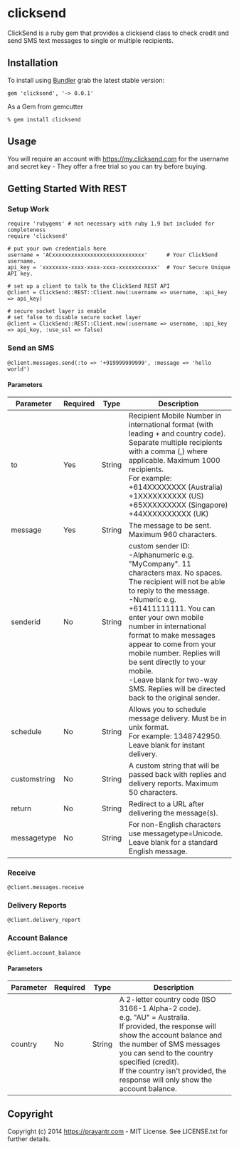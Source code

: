 # clicksend

ClickSend is a ruby gem that provides a clicksend class to check credit and send SMS text messages to single or multiple recipients.

## Installation

To install using [Bundler][bundler] grab the latest stable version:

```
gem 'clicksend', '~> 0.0.1'
```

As a Gem from gemcutter

```
% gem install clicksend
```

## Usage

You will require an account with https://my.clicksend.com for the username and secret key - They offer a free trial so you can try before buying.

## Getting Started With REST

### Setup Work

```
require 'rubygems' # not necessary with ruby 1.9 but included for completeness
require 'clicksend'

# put your own credentials here
username = 'ACxxxxxxxxxxxxxxxxxxxxxxxxxxxxx'      # Your ClickSend username.
api_key = 'xxxxxxxx-xxxx-xxxx-xxxx-xxxxxxxxxxxx'  # Your Secure Unique API key.

# set up a client to talk to the ClickSend REST API
@client = ClickSend::REST::Client.new(:username => username, :api_key => api_key)

# secure socket layer is enable
# set false to disable secure socket layer 
@client = ClickSend::REST::Client.new(:username => username, :api_key => api_key, :use_ssl => false)
```

### Send an SMS

```
@client.messages.send(:to => '+919999999999', :message => 'hello world')
```

#### Parameters

| Parameter | Required | Type | Description |
| --------- | -------- | ---- | ----------- |
| to        | Yes      | String | Recipient Mobile Number in international format (with leading + and country code). Separate multiple recipients with a comma (,) where applicable. Maximum 1000 recipients.<br>For example:<br>+614XXXXXXXX (Australia)<br>+1XXXXXXXXXX (US)<br> +65XXXXXXXXX (Singapore)<br>+44XXXXXXXXXX (UK) |
| message   | Yes      | String | The message to be sent. Maximum 960 characters. |
| senderid  | No       | String | custom sender ID:<br>-Alphanumeric e.g. "MyCompany". 11 characters max. No spaces. The recipient will not be able to reply to the message.<br>-Numeric e.g. +61411111111. You can enter your own mobile number in international format to make messages appear to come from your mobile number. Replies will be sent directly to your mobile.<br>-Leave blank for two-way SMS. Replies will be directed back to the original sender. |
| schedule  | No      | String  | Allows you to schedule message delivery. Must be in unix format.<br>For example: 1348742950.<br>Leave blank for instant delivery. |
| customstring | No | String | A custom string that will be passed back with replies and delivery reports. Maximum 50 characters. |
| return | No | String | Redirect to a URL after delivering the message(s). |
| messagetype | No | String | For non-English characters use messagetype=Unicode.<br>Leave blank for a standard English message. |


### Receive

```
@client.messages.receive
```

### Delivery Reports

```
@client.delivery_report
```

### Account Balance

```
@client.account_balance
```

#### Parameters

| Parameter | Required | Type | Description |
| --------- | -------- | ---- | ----------- |
| country   | No       | String | A 2-letter country code (ISO 3166-1 Alpha-2 code).<br>e.g. "AU" = Australia.<br>If provided, the response will show the account balance and the number of SMS messages you can send to the country specified (credit).<br>If the country isn't provided, the response will only show the account balance. |

## Copyright

Copyright (c) 2014 https://prayantr.com - MIT License. See LICENSE.txt for further details.


[bundler]: http://bundler.io